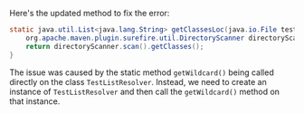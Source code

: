 Here's the updated method to fix the error:

```java
static java.util.List<java.lang.String> getClassesLoc(java.io.File testSrcFolder) {
    org.apache.maven.plugin.surefire.util.DirectoryScanner directoryScanner = new org.apache.maven.plugin.surefire.util.DirectoryScanner(testSrcFolder, new org.apache.maven.surefire.api.testset.TestListResolver().getWildcard());
    return directoryScanner.scan().getClasses();
}
```

The issue was caused by the static method `getWildcard()` being called directly on the class `TestListResolver`. Instead, we need to create an instance of `TestListResolver` and then call the `getWildcard()` method on that instance.